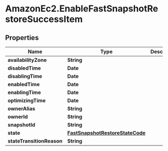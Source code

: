 # AmazonEc2.EnableFastSnapshotRestoreSuccessItem

## Properties

Name | Type | Description | Notes
------------ | ------------- | ------------- | -------------
**availabilityZone** | **String** |  | [optional] 
**disabledTime** | **Date** |  | [optional] 
**disablingTime** | **Date** |  | [optional] 
**enabledTime** | **Date** |  | [optional] 
**enablingTime** | **Date** |  | [optional] 
**optimizingTime** | **Date** |  | [optional] 
**ownerAlias** | **String** |  | [optional] 
**ownerId** | **String** |  | [optional] 
**snapshotId** | **String** |  | [optional] 
**state** | [**FastSnapshotRestoreStateCode**](FastSnapshotRestoreStateCode.md) |  | [optional] 
**stateTransitionReason** | **String** |  | [optional] 


